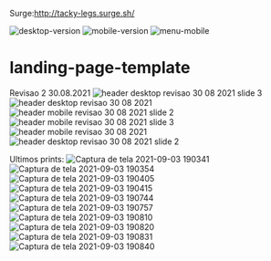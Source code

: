 Surge:http://tacky-legs.surge.sh/

![desktop-version](https://user-images.githubusercontent.com/82916857/130542725-44f0112a-9e8e-4c99-9e0b-10719595fd9a.png)
![mobile-version](https://user-images.githubusercontent.com/82916857/130542728-1d726fe8-dc24-48f4-8a2d-250dfdc488be.png)
![menu-mobile](https://user-images.githubusercontent.com/82916857/130542730-5fd6127a-f5ba-4800-b926-27d633c4e80e.png)
# landing-page-template
Revisao 2 30.08.2021
![header desktop revisao 30 08 2021 slide 3](https://user-images.githubusercontent.com/82916857/131417276-34b93366-ddcf-45ed-8fb9-ee6189cd6ec9.png)
![header desktop revisao 30 08 2021](https://user-images.githubusercontent.com/82916857/131417278-604a8627-a4e7-4b13-911e-9d2c73f08e1a.png)
![header mobile revisao 30 08 2021 slide 2](https://user-images.githubusercontent.com/82916857/131417279-08eb13e5-574f-4d36-8cef-69cd42aba5a3.png)
![header mobile revisao 30 08 2021 slide 3](https://user-images.githubusercontent.com/82916857/131417280-43fbcf79-55bc-4d33-9396-366e552ebf51.png)
![header mobile revisao 30 08 2021](https://user-images.githubusercontent.com/82916857/131417281-6d9aa06a-894e-4e15-a98d-5946c5125a4c.png)
![header desktop revisao 30 08 2021 slide 2](https://user-images.githubusercontent.com/82916857/131417283-57c31e96-3c26-4313-9bef-f299b13e2f24.png)

Ultimos prints:
![Captura de tela 2021-09-03 190341](https://user-images.githubusercontent.com/82916857/132069668-af329faf-873b-4f3a-8c3c-69cbbfffaec8.png)
![Captura de tela 2021-09-03 190354](https://user-images.githubusercontent.com/82916857/132069670-d1898e7e-3c98-4d5a-b1c6-ba96c0e81079.png)
![Captura de tela 2021-09-03 190405](https://user-images.githubusercontent.com/82916857/132069671-741aefc3-c323-4f81-9ed8-a313e6a8c1ea.png)
![Captura de tela 2021-09-03 190415](https://user-images.githubusercontent.com/82916857/132069672-07e4fa28-d5be-4e39-aea9-66841c10f5d5.png)
![Captura de tela 2021-09-03 190744](https://user-images.githubusercontent.com/82916857/132069673-be338ac4-37b2-4b06-9fd3-ec85caa6b3df.png)
![Captura de tela 2021-09-03 190757](https://user-images.githubusercontent.com/82916857/132069674-acc2901d-bcd1-4a53-aa5e-0dd1de118168.png)
![Captura de tela 2021-09-03 190810](https://user-images.githubusercontent.com/82916857/132069675-1feeb395-ede2-4d0c-a97d-1848771f1ac9.png)
![Captura de tela 2021-09-03 190820](https://user-images.githubusercontent.com/82916857/132069677-c440e9a8-b3aa-48bd-92f1-a8ec3eeee4d5.png)
![Captura de tela 2021-09-03 190831](https://user-images.githubusercontent.com/82916857/132069680-4b6373f8-3d05-4779-8e6c-4e424af9a0f9.png)
![Captura de tela 2021-09-03 190840](https://user-images.githubusercontent.com/82916857/132069681-6e9bf8ed-4b4d-43ca-b590-87fbbed4bf7f.png)
